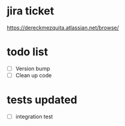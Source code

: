 # jira ticket

https://dereckmezquita.atlassian.net/browse/<TICKET-ID>

# todo list

- [ ] Version bump
- [ ] Clean up code

# tests updated

- [ ] integration test
